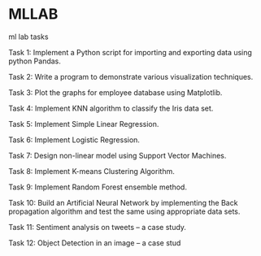 # MLLAB
ml lab tasks

Task 1:   Implement a Python script for importing and exporting data using python Pandas.

Task 2:   Write a program to demonstrate various visualization techniques.

Task 3:   Plot the graphs for employee database using Matplotlib.

Task 4:   Implement KNN algorithm to classify the Iris data set.

Task 5:   Implement Simple Linear Regression.

Task 6:   Implement Logistic Regression.

Task 7:   Design non-linear model using Support Vector Machines.

Task 8:   Implement K-means Clustering Algorithm.

Task 9:   Implement Random Forest ensemble method.

Task 10:    Build an Artificial Neural Network by implementing the Back propagation algorithm and test the same using appropriate data sets.

Task 11:    Sentiment analysis on tweets – a case study.

Task 12:    Object Detection in an image – a case stud

